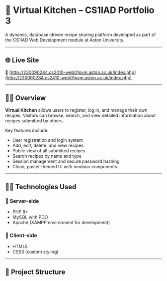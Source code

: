 # 🍓 Virtual Kitchen – CS1IAD Portfolio 3

A dynamic, database-driven recipe sharing platform developed as part of the CS1IAD Web Development module at Aston University.

---

## 🌐 Live Site

📍 [http://230090284.cs2410-web01pvm.aston.ac.uk/index.php](http://230090284.cs2410-web01pvm.aston.ac.uk/index.php)

---

## 👩‍🍳 Overview

**Virtual Kitchen** allows users to register, log in, and manage their own recipes. Visitors can browse, search, and view detailed information about recipes submitted by others.

Key features include:
- User registration and login system
- Add, edit, delete, and view recipes
- Public view of all submitted recipes
- Search recipes by name and type
- Session management and secure password hashing
- Clean, pastel-themed UI with modular components

---

## 🧑‍💻 Technologies Used

### 🔧 Server-side
- PHP 8+
- MySQL with PDO
- Apache (XAMPP environment for development)

### 🎨 Client-side
- HTML5
- CSS3 (custom styling)

---

## 📁 Project Structure


